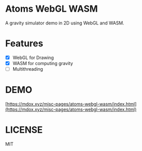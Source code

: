 # Atoms WebGL WASM

A gravity simulator demo in 2D using WebGL and WASM.

# Features

- [x] WebGL for Drawing
- [x] WASM for computing gravity
- [ ] Multithreading

# DEMO

[https://mdox.xyz/misc-pages/atoms-webgl-wasm/index.html](https://mdox.xyz/misc-pages/atoms-webgl-wasm/index.html)

# LICENSE

MIT
